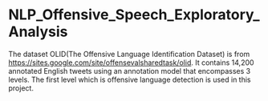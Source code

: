 # NLP_Offensive_Speech_Exploratory_Analysis
The dataset OLID(The Offensive Language Identification Dataset) is from https://sites.google.com/site/offensevalsharedtask/olid. It contains 14,200 annotated English tweets using an annotation model that encompasses 3 levels. The first level which is offensive language detection is used in this project.
